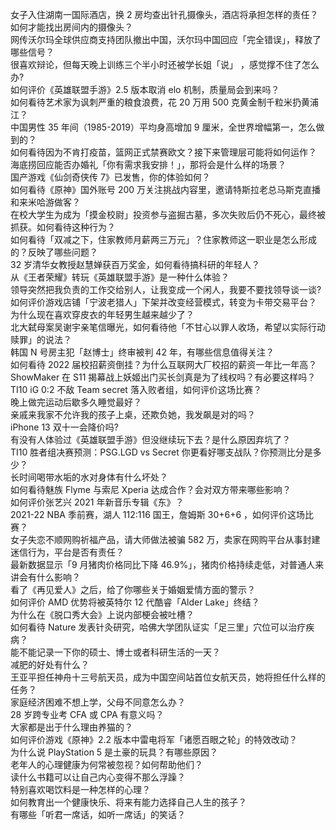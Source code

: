 女子入住湖南一国际酒店，换 2 房均查出针孔摄像头，酒店将承担怎样的责任？如何才能找出房间内的摄像头？  
网传沃尔玛全球供应商支持团队撤出中国，沃尔玛中国回应「完全错误」，释放了哪些信号？  
很喜欢辩论，但每天晚上训练三个半小时还被学长姐「说」 ，感觉撑不住了怎么办?  
如何评价《英雄联盟手游》2.5 版本取消 elo 机制，质量局会到来吗？  
如何看待艺术家为讽刺严重的粮食浪费，花 20 万用 500 克黄金制千粒米扔黄浦江？  
中国男性 35 年间（1985-2019）平均身高增加 9 厘米，全世界增幅第一，怎么做到的？  
如何看待因为不肯打疫苗，篮网正式禁赛欧文？接下来管理层可能将如何运作？  
海底捞回应能否办婚礼「你有需求我安排！」，那将会是什么样的场景？  
国产游戏《仙剑奇侠传 7》已发售，你的体验如何？  
如何看待《原神》国外账号 200 万关注挑战内容里，邀请特斯拉老总马斯克直播和来米哈游做客？  
在校大学生为成为「摸金校尉」投资参与盗掘古墓，多次失败后仍不死心，最终被抓获。如何看待这种行为？  
如何看待「双减之下，住家教师月薪两三万元」？住家教师这一职业是怎么形成的？反映了哪些问题？  
32 岁清华女教授赵慧婵获百万奖金，如何看待搞科研的年轻人？  
从《王者荣耀》转玩《英雄联盟手游》是一种什么体验？  
领导突然把我负责的工作交给别人，让我变成一个闲人，我要不要找领导谈一谈?  
如何评价游戏店铺「宁波老猎人」下架并改变经营模式，转变为卡带交易平台？  
为什么现在喜欢穿皮衣的年轻男生越来越少了？  
北大弑母案吴谢宇亲笔信曝光，如何看待他「不甘心以罪人收场，希望以实际行动赎罪」的说法？  
韩国 N 号房主犯「赵博士」终审被判 42 年，有哪些信息值得关注？  
如何看待 2022 届校招薪资倒挂？为什么互联网大厂校招的薪资一年比一年高？  
ShowMaker 在 S11 揭幕战上妖姬出门买长剑真是为了线权吗？有必要这样吗？  
TI10 iG 0:2 不敌 Team secret 落入败者组，如何评价这场比赛？  
晚上做完运动后歇多久睡觉最好？  
亲戚来我家不允许我的孩子上桌，还欺负她，我发飙是对的吗？  
iPhone 13 双十一会降价吗?  
有没有人体验过《英雄联盟手游》但没继续玩下去？是什么原因弃坑了？  
TI10 胜者组决赛预测：PSG.LGD vs Secret 你更看好哪支战队？你预测比分是多少？  
长时间喝带水垢的水对身体有什么坏处？  
如何看待魅族 Flyme 与索尼 Xperia 达成合作？会对双方带来哪些影响？  
如何评价张艺兴 2021 年新音乐专辑《东》？  
2021-22 NBA 季前赛，湖人 112:116 国王，詹姆斯 30+6+6 ，如何评价这场比赛？  
女子失恋不顺网购祈福产品，请大师做法被骗 582 万，卖家在网购平台从事封建迷信行为，平台是否有责任？  
最新数据显示「9 月猪肉价格同比下降 46.9%」，猪肉价格持续走低，对普通人来讲会有什么影响？  
看了《再见爱人》之后，给了你哪些关于婚姻爱情方面的警示？  
如何评价 AMD 优势将被英特尔 12 代酷睿「Alder Lake」终结？  
为什么在《脱口秀大会》上说内部梗会被吐槽？  
如何看待 Nature 发表针灸研究，哈佛大学团队证实「足三里」穴位可以治疗疾病？  
能不能记录一下你的硕士、博士或者科研生活的一天？  
减肥的好处有什么？  
王亚平担任神舟十三号航天员，成为中国空间站首位女航天员，她将担任什么样的任务？  
家庭经济困难不想上学，父母不同意怎么办？  
28 岁跨专业考 CFA 或 CPA 有意义吗？  
大家都是出于什么理由养猫的？  
如何评价游戏《原神》2.2 版本中雷电将军「诸愿百眼之轮」的特效改动？  
为什么说 PlayStation 5 是土豪的玩具？有哪些原因？  
老年人的心理健康为何常被忽视？如何帮助他们？  
读什么书籍可以让自己内心变得不那么浮躁？  
特别喜欢喝饮料是一种怎样的心理？  
如何教育出一个健康快乐、将来有能力选择自己人生的孩子？  
有哪些「听君一席话，如听一席话」的笑话？  
